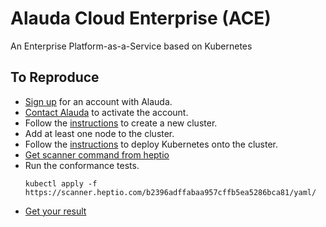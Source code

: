 # Alauda Cloud Enterprise (ACE) 
An Enterprise Platform-as-a-Service based on Kubernetes
## To Reproduce
- [Sign up](https://enterprise.alauda.io/landing/register) for an account with Alauda.
- [Contact Alauda](mailto:hello@alauda.io) to activate the account.
- Follow the [instructions](http://developer.alauda.cn/usermanual/features/clustercreateawsprivate.html) to create a new cluster.
- Add at least one node to the cluster.
- Follow the [instructions](http://developer.alauda.cn/usermanual/features/clusterkubernetes.html) to deploy Kubernetes onto the cluster.
- [Get scanner command from heptio](https://scanner.heptio.com/) 
- Run the conformance tests.
  ```
  kubectl apply -f https://scanner.heptio.com/b2396adffabaa957cffb5ea5286bca81/yaml/

  ```
- [Get your result](https://scanner.heptio.com/b2396adffabaa957cffb5ea5286bca81/diagnostics/)
